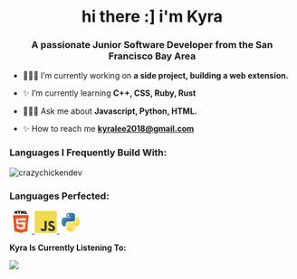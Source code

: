 <h1 align="center">hi there :] i'm Kyra</h1>
<h3 align="center">A passionate Junior Software Developer from the San Francisco Bay Area</h3>

-  👩🏽‍💻 I’m currently working on **a side project, building a web extension.**

-  ✨ I’m currently learning **C++, CSS, Ruby, Rust**

-  👩🏽‍💻 Ask me about **Javascript, Python, HTML.**

-  ✨ How to reach me **kyralee2018@gmail.com**

<p align="left">
</p>

<h3 align="left"> Languages I Frequently Build With:</h3>
<img src="https://github-readme-stats.vercel.app/api/top-langs/?username=crazychickendev&layout=compact&show_icons=true&bg_color=0,EFE4CA,F4DDA6,F6C03D&theme=graywhite&hide_title=true" alt="crazychickendev"/> </p>

<h3 align="left">Languages Perfected:</h3>
<p align="left"> <a href="https://www.w3.org/html/" target="_blank" rel="noreferrer"> <img src="https://raw.githubusercontent.com/devicons/devicon/master/icons/html5/html5-original-wordmark.svg" alt="html5" width="40" height="40"/> </a> <a href="https://developer.mozilla.org/en-US/docs/Web/JavaScript" target="_blank" rel="noreferrer"> <img src="https://raw.githubusercontent.com/devicons/devicon/master/icons/javascript/javascript-original.svg" alt="javascript" width="40" height="40"/> </a> <a href="https://www.python.org" target="_blank" rel="noreferrer"> <img src="https://raw.githubusercontent.com/devicons/devicon/master/icons/python/python-original.svg" alt="python" width="40" height="40"/> </a> </p>

**Kyra Is Currently Listening To:**

![](https://spotify-recently-played-readme.vercel.app/api?user=yhay0n23jd2xxxyg7zhg8v34q)
